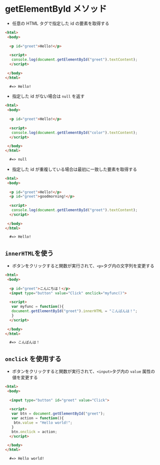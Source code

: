 # getElementById メソッド
  
- 任意の HTML タグで指定した id の要素を取得する
  
```html
<html>
 <body>
 
  <p id="greet">Hello!</p>
 
  <script>
   console.log(document.getElementById("greet").textContent);
  </script>
 
 </body>
</html>
```

```html
  #=> Hello!
```
  
- 指定した id がない場合は `null` を返す
  
```html
<html>
 <body>
 
  <p id="greet">Hello!</p>
 
  <script>
   console.log(document.getElementById("color").textContent);
  </script>
 
 </body>
</html>
```

```html
  #=> null
```
  
- 指定した id が重複している場合は最初に一致した要素を取得する
  
```html
<html>
 <body>
 
  <p id="greet">Hello!</p>
  <p id="greet">goodmorning!</p>
 
  <script>
   console.log(document.getElementById("greet").textContent);
  </script>
 
 </body>
</html>
```

```html
  #=> Hello!
```
  
## `innerHTML`を使う
- ボタンをクリックすると関数が実行されて、`<p>`タグ内の文字列を変更する
  
```html
<html>
 <body>
 
  <p id="greet">こんにちは！</p>
  <input type="button" value="Click" onclick="myfunc()">
 
  <script>
   var myfunc = function(){
   document.getElementById("greet").innerHTML = "こんばんは！";
   }
  </script>
 
 </body>
</html>
```

```html
  #=> こんばんは！
```
  
## `onclick` を使用する
- ボタンをクリックすると関数が実行されて、`<input>`タグ内の `value` 属性の値を変更する
  
```html
<html>
 <body>
 
  <input type="button" id="greet" value="Click">
 
  <script>
   var btn = document.getElementById("greet");
   var action = function(){
    btn.value = "Hello world!";
   }
   btn.onclick = action;
  </script>
 
 </body>
</html>
```

```html
  #=> Hello world!
```
  

















